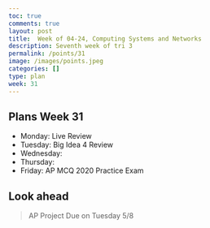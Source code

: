 ```yaml
---
toc: true
comments: true
layout: post
title:  Week of 04-24, Computing Systems and Networks
description: Seventh week of tri 3
permalink: /points/31
image: /images/points.jpeg
categories: []
type: plan
week: 31
---
```


## Plans Week 31
> 
- Monday: Live Review 
- Tuesday: Big Idea 4 Review
- Wednesday: 
- Thursday: 
- Friday: AP MCQ 2020 Practice Exam 

## Look ahead
> AP Project Due on Tuesday 5/8
